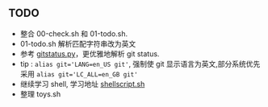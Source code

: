 ## TODO
  * 整合 00-check.sh 和 01-todo.sh.
  * 01-todo.sh 解析匹配字符串改为英文
  * 参考 [gitstatus.py](https://github.com/ohmyzsh/ohmyzsh/blob/master/plugins/git-prompt/gitstatus.py)，更优雅地解析 git status.
  * tip : `alias git='LANG=en_US git'`, 强制使 git 显示语言为英文,部分系统优先采用 `alias git='LC_ALL=en_GB git'`
  * 继续学习 shell, 学习地址 [shellscript.sh](https://www.shellscript.sh/external.html)
  * 整理 toys.sh

